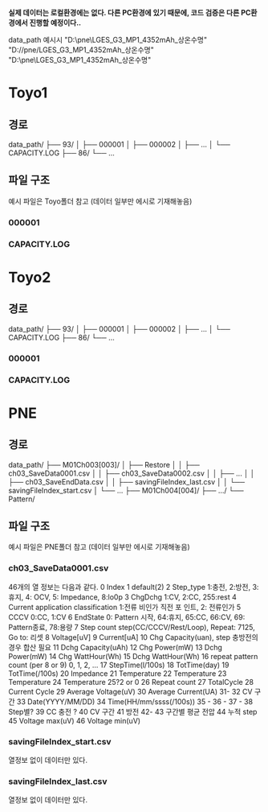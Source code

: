 
**실제 데이터는 로컬환경에는 없다. 다른 PC환경에 있기 때문에, 코드 검증은 다른 PC환경에서 진행할 예정이다..**

data_path 예시시
"D:\\pne\LGES_G3_MP1_4352mAh_상온수명"
"D://pne/LGES_G3_MP1_4352mAh_상온수명"
"D:\\pne\LGES_G3_MP1_4352mAh_상온수명"

# Toyo1
## 경로

data_path/
├── 93/
│   ├── 000001
│   ├── 000002
│   ├── ...
│   └── CAPACITY.LOG
├── 86/
└── ...

## 파일 구조 
예시 파일은 Toyo폴더 참고 (데이터 일부만 에시로 기재해놓음)
### 000001
### CAPACITY.LOG

# Toyo2
## 경로

data_path/
├── 93/
│   ├── 000001
│   ├── 000002
│   ├── ...
│   └── CAPACITY.LOG
├── 86/
└── ...

### 000001
### CAPACITY.LOG

# PNE
## 경로

data_path/
├── M01Ch003[003]/
│   ├── Restore
│   │   ├── ch03_SaveData0001.csv
│   │   ├── ch03_SaveData0002.csv
│   │   ├── ...
│   │   ├── ch03_SaveEndData.csv
│   │   ├── savingFileIndex_last.csv
│   │   └── savingFileIndex_start.csv
│   └── ...
├── M01Ch004[004]/
├── .../
└── Pattern/

## 파일 구조
예시 파일은 PNE폴더 참고 (데이터 일부만 에시로 기재해놓음)
### ch03_SaveData0001.csv
46개의 열 정보는 다음과 같다.
0 Index 1 default(2) 2 Step_type 1:충전, 2:방전, 3:휴지, 4: OCV, 5: Impedance, 8:lo0p 3 ChgDchg 1:CV, 2:CC, 255:rest 4 Current application classification 1:전류 비인가 직전 포 인트, 2: 전류인가 5 CCCV 0:CC, 1:CV 6 EndState 0: Pattern 시작, 64:휴지, 65:CC, 66:CV, 69: Pattern종료, 78:용량 7 Step count step(CC/CCCV/Rest/Loop), Repeat: 7125, Go to: 리셋 8 Voltage[uV] 9 Current[uA] 10 Chg Capacity(uan), step 충방전의 경우 합산 필요 11 Dchg Capacity(uAh) 12 Chg Power(mW) 13 Dchg Power(mW) 14 Chg WattHour(Wh) 15 Dchg WattHour(Wh) 16 repeat pattern count (per 8 or 9) 0, 1, 2, ... 17 StepTime(l/100s) 18 TotTime(day) 19 TotTime(/100s) 20 Impedance 21 Temperature 22 Temperature 23 Temperature 24 Temperature 25?2 or 0 26 Repeat count 27 TotalCycle 28 Current Cycle 29 Average Voltage(uV) 30 Average Current(UA) 31- 32 CV 구간 33 Date(YYYY/MM/DD) 34 Time(HH/mm/ssss(/100s)) 35 - 36 - 37 - 38 Step별? 39 CC 충전 ? 40 CV 구간 41 방전 42- 43 구간별 평균 전압 44 누적 step 45 Voltage max(uV) 46 Voltage min(uV)

### savingFileIndex_start.csv
열정보 없이 데이터만 있다.

### savingFileIndex_last.csv
열정보 없이 데이터만 있다.
